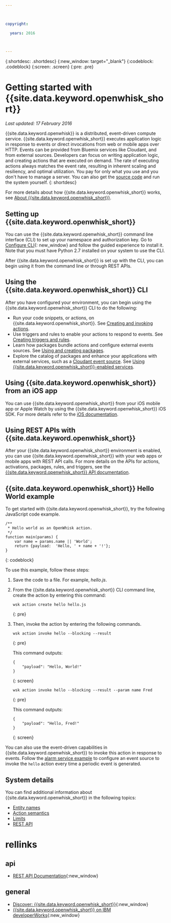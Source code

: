 ```yaml
---

 

copyright:

  years: 2016

 

---
```


{:shortdesc: .shortdesc}
{:new_window: target="_blank"}
{:codeblock: .codeblock}
{:screen: .screen}
{:pre: .pre}

# Getting started with {{site.data.keyword.openwhisk_short}}
*Last updated: 17 February 2016*

{{site.data.keyword.openwhisk}} is a distributed, event-driven compute service. {{site.data.keyword.openwhisk_short}} executes application logic in response to events or direct invocations from web or mobile apps over HTTP. Events can be provided from Bluemix services like Cloudant, and from external sources. Developers can focus on writing application logic, and creating actions that are executed on demand. The rate of executing actions always matches the event rate, resulting in inherent scaling and resiliency, and optimal utilization. You pay for only what you use and you don't have to manage a server. You can also get the [source code](https://github.com/openwhisk/openwhisk) and run the system yourself.
{: shortdesc}

For more details about how {{site.data.keyword.openwhisk_short}} works, see [About {{site.data.keyword.openwhisk_short}}](./openwhisk_about.html).

## Setting up {{site.data.keyword.openwhisk_short}}
You can use the {{site.data.keyword.openwhisk_short}} command line interface (CLI) to set up your namespace and authorization key. Go to [Configure CLI](https://console.{DomainName}/openwhisk/cli){: new_window} and follow the guided experience to install it. Note that you must have Python 2.7 installed on your system to use the CLI.

After {{site.data.keyword.openwhisk_short}} is set up with the CLI, you can begin using it from the command line or through REST APIs.

## Using the {{site.data.keyword.openwhisk_short}} CLI
After you have configured your environment, you can begin using the {{site.data.keyword.openwhisk_short}} CLI to do the following:

* Run your code snippets, or actions, on {{site.data.keyword.openwhisk_short}}. See [Creating and invoking actions](./openwhisk_actions.html).
* Use triggers and rules to enable your actions to respond to events. See [Creating triggers and rules](./openwhisk_triggers_rules.html).
* Learn how packages bundle actions and configure external events sources. See [Using and creating packages](./openwhisk_packages.html).
* Explore the catalog of packages and enhance your applications with external services, such as a [Cloudant event source](./openwhisk_catalog.html#openwhisk_catalog_cloudant). See [Using {{site.data.keyword.openwhisk_short}}-enabled services](./openwhisk_catalog.html).


## Using {{site.data.keyword.openwhisk_short}} from an iOS app
You can use {{site.data.keyword.openwhisk_short}} from your iOS mobile app or Apple Watch by using the {{site.data.keyword.openwhisk_short}} iOS SDK. For more details refer to the [iOS documentation](./openwhisk_mobile_sdk.html).

## Using REST APIs with {{site.data.keyword.openwhisk_short}}
After your {{site.data.keyword.openwhisk_short}} environment is enabled, you can use {{site.data.keyword.openwhisk_short}} with your web apps or mobile apps with REST API calls. For more details on the APIs for actions, activations, packages, rules, and triggers, see the [{{site.data.keyword.openwhisk_short}} API documentation](https://new-console.{DomainName}/apidocs/98).

## {{site.data.keyword.openwhisk_short}} Hello World example
To get started with {{site.data.keyword.openwhisk_short}}, try the following JavaScript code example.

```
/**
 * Hello world as an OpenWhisk action.
 */
function main(params) {
    var name = params.name || 'World';
    return {payload:  'Hello, ' + name + '!'};
}
```
{: codeblock}

To use this example, follow these steps:

1. Save the code to a file. For example, *hello.js*.

2. From the {{site.data.keyword.openwhisk_short}} CLI command line, create the action by entering this command:

    ```
    wsk action create hello hello.js
    ```
    {: pre}

3. Then, invoke the action by entering the following commands.

    ```
    wsk action invoke hello --blocking --result
    ```
    {: pre}  

    This command outputs:

    ```
    {
        "payload": "Hello, World!"
    }
    ```
    {: screen}

    ```
    wsk action invoke hello --blocking --result --param name Fred
    ```
    {: pre}  

    This command outputs:

    ```
    {
        "payload": "Hello, Fred!"
    }
    ```
    {: screen}

You can also use the event-driven capabilities in {{site.data.keyword.openwhisk_short}} to invoke this action in response to events. Follow the [alarm service example](./openwhisk_packages.html#openwhisk_packages_trigger) to configure an event source to invoke the `hello` action every time a periodic event is generated.


## System details

You can find additional information about {{site.data.keyword.openwhisk_short}} in the following topics:

* [Entity names](./openwhisk_reference.html#openwhisk_entities)
* [Action semantics](./openwhisk_reference.html#openwhisk_semantics)
* [Limits](./openwhisk_reference.html#openwhisk_syslimits)
* [REST API](https://new-console.{DomainName}/apidocs/98)

# rellinks
## api
* [REST API Documentation](https://new-console.{DomainName}/apidocs/98){:new_window}

## general
* [Discover: {{site.data.keyword.openwhisk_short}}](http://www.ibm.com/cloud-computing/bluemix/openwhisk/){:new_window}
* [{{site.data.keyword.openwhisk_short}} on IBM developerWorks](https://developer.ibm.com/openwhisk/){:new_window}
